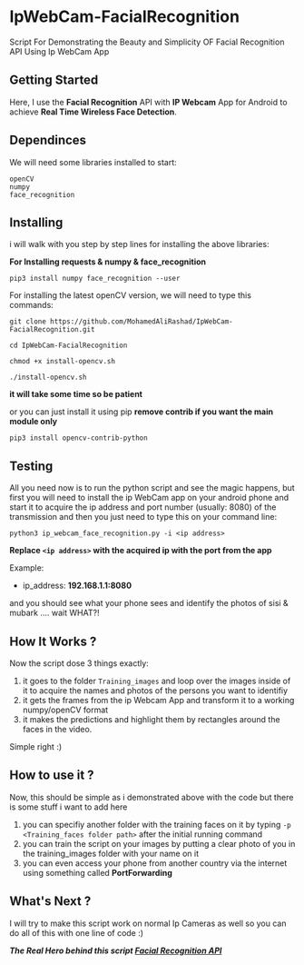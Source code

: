 # IpWebCam-FacialRecognition
Script For Demonstrating the Beauty and Simplicity OF Facial Recognition API Using Ip WebCam App

## Getting Started
Here, I use the **Facial Recognition** API with **IP Webcam** App for Android to achieve **Real Time Wireless Face Detection**.

## Dependinces
We will need some libraries installed to start:

````
openCV
numpy
face_recognition
````
## Installing

i will walk with you step by step lines for installing the above libraries:

**For Installing requests & numpy & face_recognition**
```
pip3 install numpy face_recognition --user
```

For installing the latest openCV version, we will need to type this commands:

```
git clone https://github.com/MohamedAliRashad/IpWebCam-FacialRecognition.git

cd IpWebCam-FacialRecognition

chmod +x install-opencv.sh

./install-opencv.sh

```

**it will take some time so be patient**

or you can just install it using pip **remove contrib if you want the main module only**
```
pip3 install opencv-contrib-python
```

## Testing
All you need now is to run the python script and see the magic happens, but first you will need to install the ip WebCam app on your android phone and start it to acquire the ip address and port number (usually: 8080) of the transmission and then you just need to type this on your command line:

```
python3 ip_webcam_face_recognition.py -i <ip address>
```

**Replace `<ip address>` with the acquired ip with the port from the app**

Example:

- ip_address: **192.168.1.1:8080**

and you should see what your phone sees and identify the photos of sisi & mubark .... wait WHAT?!

## How It Works ?

Now the script dose 3 things exactly:

1. it goes to the folder `Training_images` and loop over the images inside of it to acquire the names and photos of the persons you want to identifiy
2. it gets the frames from the ip Webcam App and transform it to a working numpy/openCV format
3. it makes the predictions and highlight them by rectangles around the faces in the video.

Simple right :)

## How to use it ?

Now, this should be simple as i demonstrated above with the code but there is some stuff i want to add here

1. you can specifiy another folder with the training faces on it by typing `-p <Training_faces folder path>` after the initial running command
2. you can train the script on your images by putting a clear photo of you in the training_images folder with your name on it
3. you can even access your phone from another country via the internet using something called **PortForwarding** 

## What's Next ?
I will try to make this script work on normal Ip Cameras as well so you can do all of this with one line of code :)

***The Real Hero behind this script [Facial Recognition API](https://github.com/ageitgey/face_recognition)***
